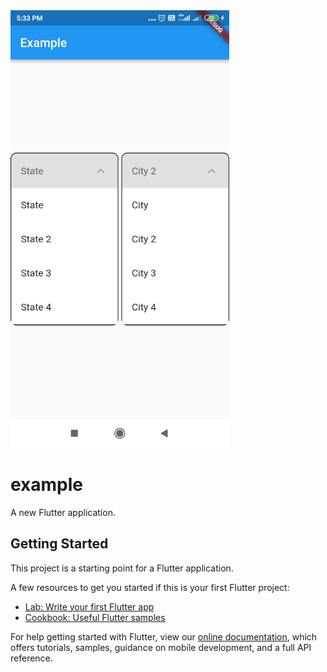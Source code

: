  <img src="https://github.com/Bhismydv/ExpansionTile/blob/master/Screenshot_2022-10-15-17-33-11-899_com.bhism.example.jpg" width="350" title="hover text">

# example

A new Flutter application.

## Getting Started

This project is a starting point for a Flutter application.

A few resources to get you started if this is your first Flutter project:

- [Lab: Write your first Flutter app](https://flutter.dev/docs/get-started/codelab)
- [Cookbook: Useful Flutter samples](https://flutter.dev/docs/cookbook)

For help getting started with Flutter, view our
[online documentation](https://flutter.dev/docs), which offers tutorials,
samples, guidance on mobile development, and a full API reference.
